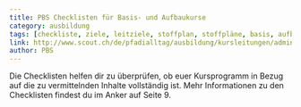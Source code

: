 ```yaml
---
title: PBS Checklisten für Basis- und Aufbaukurse
category: ausbildung
tags: [checkliste, ziele, leitziele, stoffplan, stoffpläne, basis, aufbau, lst1, lst2]
link: http://www.scout.ch/de/pfadialltag/ausbildung/kursleitungen/administration/checklisten-stoffplaene/checklisten-und-stoffplaene
author: PBS
---
```


Die Checklisten helfen dir zu überprüfen, ob euer Kursprogramm in Bezug auf die zu vermittelnden Inhalte vollständig ist. Mehr Informationen zu den Checklisten findest du im Anker auf Seite 9.
